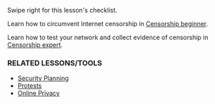[Title]: # (What Now)
[Order]: # (5)

Swipe right for this lesson's checklist.

Learn how to circumvent Internet censorship in [Censorship beginner](umbrella://communications/censorship/beginner).

Learn how to test your network and collect evidence of censorship in [Censorship expert](umbrella://communications/censorship/expert).

### RELATED LESSONS/TOOLS

* [Security Planning](umbrella://assess-your-risk/security-planning)
* [Protests](umbrella://work/protests/beginner)
* [Online Privacy](umbrella://work/online-privacy/advanced)
